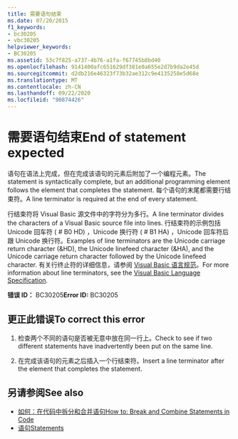 ```yaml
---
title: 需要语句结束
ms.date: 07/20/2015
f1_keywords:
- bc30205
- vbc30205
helpviewer_keywords:
- BC30205
ms.assetid: 53c7f825-a737-4b76-a1fa-f67745b8bd40
ms.openlocfilehash: 9141400afc651629df381e0a655e2d7b9da2e45d
ms.sourcegitcommit: d2db216e46323f73b32ae312c9e4135258e5d68e
ms.translationtype: MT
ms.contentlocale: zh-CN
ms.lasthandoff: 09/22/2020
ms.locfileid: "90874426"
---
```

# <a name="end-of-statement-expected"></a><span data-ttu-id="53151-102">需要语句结束</span><span class="sxs-lookup"><span data-stu-id="53151-102">End of statement expected</span></span>

<span data-ttu-id="53151-103">语句在语法上完成，但在完成该语句的元素后附加了一个编程元素。</span><span class="sxs-lookup"><span data-stu-id="53151-103">The statement is syntactically complete, but an additional programming element follows the element that completes the statement.</span></span> <span data-ttu-id="53151-104">每个语句的末尾都需要行结束符。</span><span class="sxs-lookup"><span data-stu-id="53151-104">A line terminator is required at the end of every statement.</span></span>
  
 <span data-ttu-id="53151-105">行结束符将 Visual Basic 源文件中的字符分为多行。</span><span class="sxs-lookup"><span data-stu-id="53151-105">A line terminator divides the characters of a Visual Basic source file into lines.</span></span> <span data-ttu-id="53151-106">行结束符的示例包括 Unicode 回车符 ( # B0 HD) ，Unicode 换行符 ( # B1 HA) ，Unicode 回车符后跟 Unicode 换行符。</span><span class="sxs-lookup"><span data-stu-id="53151-106">Examples of line terminators are the Unicode carriage return character (&HD), the Unicode linefeed character (&HA), and the Unicode carriage return character followed by the Unicode linefeed character.</span></span> <span data-ttu-id="53151-107">有关行终止符的详细信息，请参阅 [Visual Basic 语言规范](~/_vblang/spec/lexical-grammar.md#line-terminators)。</span><span class="sxs-lookup"><span data-stu-id="53151-107">For more information about line terminators, see the [Visual Basic Language Specification](~/_vblang/spec/lexical-grammar.md#line-terminators).</span></span>
  
 <span data-ttu-id="53151-108">**错误 ID：** BC30205</span><span class="sxs-lookup"><span data-stu-id="53151-108">**Error ID:** BC30205</span></span>
  
## <a name="to-correct-this-error"></a><span data-ttu-id="53151-109">更正此错误</span><span class="sxs-lookup"><span data-stu-id="53151-109">To correct this error</span></span>
  
1. <span data-ttu-id="53151-110">检查两个不同的语句是否被无意中放在同一行上。</span><span class="sxs-lookup"><span data-stu-id="53151-110">Check to see if two different statements have inadvertently been put on the same line.</span></span>
  
2. <span data-ttu-id="53151-111">在完成该语句的元素之后插入一个行结束符。</span><span class="sxs-lookup"><span data-stu-id="53151-111">Insert a line terminator after the element that completes the statement.</span></span>
  
## <a name="see-also"></a><span data-ttu-id="53151-112">另请参阅</span><span class="sxs-lookup"><span data-stu-id="53151-112">See also</span></span>

- [<span data-ttu-id="53151-113">如何：在代码中拆分和合并语句</span><span class="sxs-lookup"><span data-stu-id="53151-113">How to: Break and Combine Statements in Code</span></span>](../../programming-guide/program-structure/how-to-break-and-combine-statements-in-code.md)
- [<span data-ttu-id="53151-114">语句</span><span class="sxs-lookup"><span data-stu-id="53151-114">Statements</span></span>](../../programming-guide/language-features/statements.md)
